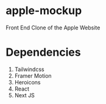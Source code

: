 # apple-mockup

Front End Clone of the Apple Website

# Dependencies

1. Tailwindcss
2. Framer Motion
3. Heroicons
4. React
5. Next JS
 
